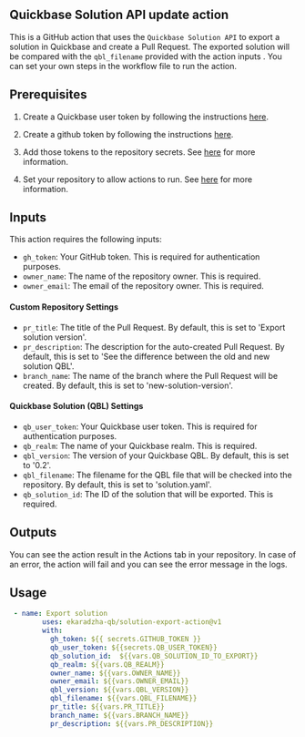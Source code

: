 

## Quickbase Solution API update action

This is a GitHub action that uses the `Quickbase Solution API` to export a solution in Quickbase and create a Pull Request. The exported solution will be compared with the `qbl_filename` provided with the action inputs .
You can set your own steps in the workflow file to run the action.

## Prerequisites
1. Create a Quickbase user token by following the instructions [here](https://help.quickbase.com/api-guide/create_user_token.html).

2. Create a github token by following the instructions [here](https://docs.github.com/en/github/authenticating-to-github/creating-a-personal-access-token).

3. Add those tokens to the repository secrets. See [here](https://docs.github.com/en/actions/reference/encrypted-secrets) for more information.

4. Set your repository to allow actions to run. See [here](https://docs.github.com/en/actions/learn-github-actions/workflow-syntax-for-github-actions#permissions) for more information.

## Inputs

This action requires the following inputs:

- `gh_token`: Your GitHub token. This is required for authentication purposes.
- `owner_name`: The name of the repository owner. This is required.
- `owner_email`: The email of the repository owner. This is required.

#### Custom Repository Settings

- `pr_title`: The title of the Pull Request. By default, this is set to 'Export solution version'.
- `pr_description`: The description for the auto-created Pull Request. By default, this is set to 'See the difference between the old and new solution QBL'.
- `branch_name`: The name of the branch where the Pull Request will be created. By default, this is set to 'new-solution-version'.

#### Quickbase Solution (QBL) Settings

- `qb_user_token`: Your Quickbase user token. This is required for authentication purposes.
- `qb_realm`: The name of your Quickbase realm. This is required.
- `qbl_version`: The version of your Quickbase QBL. By default, this is set to '0.2'.
- `qbl_filename`: The filename for the QBL file that will be checked into the repository. By default, this is set to 'solution.yaml'.
- `qb_solution_id`: The ID of the solution that will be exported. This is required.

## Outputs

You can see the action result in the Actions tab in your repository. In case of an error, the action will fail and you can see the error message in the logs.

## Usage

```yaml
 - name: Export solution
        uses: ekaradzha-qb/solution-export-action@v1
        with:
          gh_token: ${{ secrets.GITHUB_TOKEN }}
          qb_user_token: ${{secrets.QB_USER_TOKEN}}
          qb_solution_id:  ${{vars.QB_SOLUTION_ID_TO_EXPORT}}
          qb_realm: ${{vars.QB_REALM}}
          owner_name: ${{vars.OWNER_NAME}}
          owner_email: ${{vars.OWNER_EMAIL}}
          qbl_version: ${{vars.QBL_VERSION}}
          qbl_filename: ${{vars.QBL_FILENAME}}
          pr_title: ${{vars.PR_TITLE}}
          branch_name: ${{vars.BRANCH_NAME}}
          pr_description: ${{vars.PR_DESCRIPTION}}
